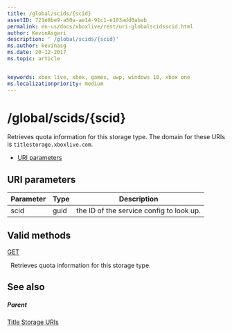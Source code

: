 ```yaml
---
title: /global/scids/{scid}
assetID: 721e8be9-a50a-ae14-91c1-e103add0abab
permalink: en-us/docs/xboxlive/rest/uri-globalscidsscid.html
author: KevinAsgari
description: ' /global/scids/{scid}'
ms.author: kevinasg
ms.date: 20-12-2017
ms.topic: article


keywords: xbox live, xbox, games, uwp, windows 10, xbox one
ms.localizationpriority: medium
---
```



# /global/scids/{scid}
Retrieves quota information for this storage type. 
The domain for these URIs is `titlestorage.xboxlive.com`.
 
  * [URI parameters](#ID4EV)
 
<a id="ID4EV"></a>

 
## URI parameters
 
| Parameter| Type| Description| 
| --- | --- | --- | 
| scid| guid| the ID of the service config to look up.| 
  
<a id="ID4ETB"></a>

 
## Valid methods

[GET](uri-globalscidsscid-get.md)

&nbsp;&nbsp;Retrieves quota information for this storage type. 
 
<a id="ID4E4B"></a>

 
## See also
 
<a id="ID4E6B"></a>

 
##### Parent 

[Title Storage URIs](atoc-reference-storagev2.md)

   